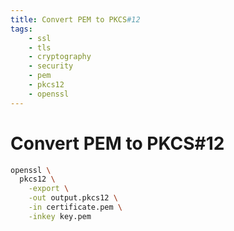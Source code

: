 ```yaml
---
title: Convert PEM to PKCS#12
tags:
    - ssl
    - tls
    - cryptography
    - security
    - pem
    - pkcs12
    - openssl
---
```


# Convert PEM to PKCS#12

~~~ bash
openssl \
  pkcs12 \
    -export \
    -out output.pkcs12 \
    -in certificate.pem \
    -inkey key.pem
~~~
